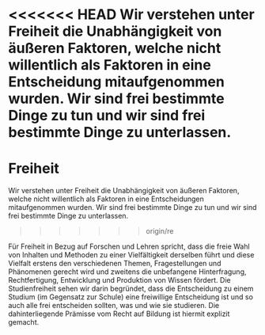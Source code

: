 <<<<<<< HEAD
Wir verstehen unter Freiheit die Unabhängigkeit von äußeren Faktoren, welche nicht willentlich als Faktoren in eine Entscheidung mitaufgenommen wurden. Wir sind frei bestimmte Dinge zu tun und wir sind frei bestimmte Dinge zu unterlassen.
=======
# Freiheit
Wir verstehen unter Freiheit die Unabhängigkeit von äußeren Faktoren, welche nicht willentlich als Faktoren in eine Entscheidungen mitaufgenommen wurden. Wir sind frei
bestimmte Dinge zu tun und wir sind frei bestimmte Dinge zu unterlassen.
>>>>>>> origin/re

Für Freiheit in Bezug auf Forschen und Lehren spricht, dass die freie Wahl von Inhalten und Methoden zu einer Vielfältigkeit derselben führt und diese Vielfalt erstens den verschiedenen Themen, Fragestellungen und Phänomenen gerecht wird und zweitens die unbefangene Hinterfragung, Rechtfertigung, Entwicklung und Produktion von Wissen fördert. Die Studienfreiheit sehen wir darin begründet, dass die Entscheidung zu einem Studium (im Gegensatz zur Schule) eine freiwillige Entscheidung ist und so auch alle frei entscheiden sollten, was und wie sie studieren. Die dahinterliegende Prämisse vom Recht auf Bildung ist hiermit explizit gemacht.
